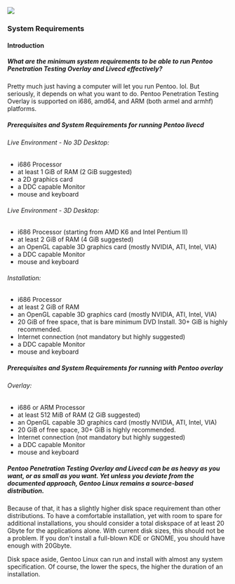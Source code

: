 <a href="http://pentoo.ch"><img src="https://github.com/pentoo/pentoo-overlay/wiki/images/pentoo1.png"></a>
### System Requirements
#### Introduction
##### What are the minimum system requirements to be able to run Pentoo Penetration Testing Overlay and Livecd effectively?

Pretty much just having a computer will let you run Pentoo. lol. But seriously, it depends on what you want to do. Pentoo Penetration Testing Overlay is supported on i686, amd64, and ARM (both armel and armhf) platforms.

##### Prerequisites and System Requirements for running Pentoo livecd

###### Live Environment - No 3D Desktop:
+ i686 Processor
+ at least 1 GiB of RAM (2 GiB suggested)
+ a 2D graphics card
+ a DDC capable Monitor
+ mouse and keyboard

###### Live Environment - 3D Desktop:
+ i686 Processor (starting from AMD K6 and Intel Pentium II)
+ at least 2 GiB of RAM (4 GiB suggested)
+ an OpenGL capable 3D graphics card (mostly NVIDIA, ATI, Intel, VIA)
+ a DDC capable Monitor
+ mouse and keyboard

###### Installation:
+ i686 Processor
+ at least 2 GiB of RAM
+ an OpenGL capable 3D graphics card (mostly NVIDIA, ATI, Intel, VIA)
+ 20 GiB of free space, that is bare minimum DVD Install. 30+ GiB is highly recommended.
+ Internet connection (not mandatory but highly suggested)
+ a DDC capable Monitor
+ mouse and keyboard

##### Prerequisites and System Requirements for running with Pentoo overlay

###### Overlay:
+ i686 or ARM Processor
+ at least 512 MiB of RAM (2 GiB suggested)
+ an OpenGL capable 3D graphics card (mostly NVIDIA, ATI, Intel, VIA)
+ 20 GiB of free space, 30+ GiB is highly recommended.
+ Internet connection (not mandatory but highly suggested)
+ a DDC capable Monitor
+ mouse and keyboard

##### Pentoo Penetration Testing Overlay and Livecd can be as heavy as you want, or as small as you want. Yet unless you deviate from the documented approach, Gentoo Linux remains a source-based distribution.

Because of that, it has a slightly higher disk space requirement than other distributions. To have a comfortable installation, yet with room to spare for additional installations, you should consider a total diskspace of at least 20 Gbyte for the applications alone. With current disk sizes, this should not be a problem. If you don't install a full-blown KDE or GNOME, you should have enough with 20Gbyte.

Disk space aside, Gentoo Linux can run and install with almost any system specification. Of course, the lower the specs, the higher the duration of an installation.